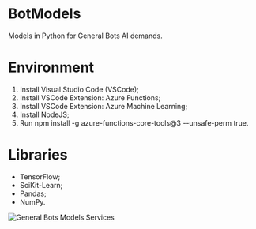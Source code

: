 # BotModels

Models in Python for General Bots AI demands.

# Environment

  1. Install Visual Studio Code (VSCode);
  2. Install VSCode Extension: Azure Functions;
  3. Install VSCode Extension: Azure Machine Learning;
  4. Install NodeJS;
  5. Run npm install -g azure-functions-core-tools@3 --unsafe-perm true.

# Libraries

- TensorFlow;
- SciKit-Learn;
- Pandas;
- NumPy.

![General Bots Models Services](https://raw.githubusercontent.com/GeneralBots/BotModels/master/images/BotModels.png)
